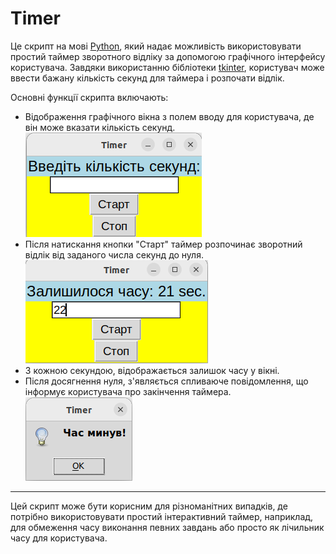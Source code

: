 # Timer

Це скрипт на мові [Python](https://www.python.org/), який надає можливість використовувати простий таймер зворотного відліку за допомогою графічного інтерфейсу користувача. Завдяки використанню бібліотеки [tkinter](https://docs.python.org/uk/3/library/tkinter.html), користувач може ввести бажану кількість секунд для таймера і розпочати відлік.

Основні функції скрипта включають:

* Відображення графічного вікна з полем вводу для користувача, де він може вказати кількість секунд.
  ![background.png](background.png)
* Після натискання кнопки "Старт" таймер розпочинає зворотний відлік від заданого числа секунд до нуля.
  ![background_2.png](background_2.png)
* З кожною секундою, відображається залишок часу у вікні.
* Після досягнення нуля, з'являється спливаюче повідомлення, що інформує користувача про закінчення таймера.
  ![background_3.png](background_3.png)
___
Цей скрипт може бути корисним для різноманітних випадків, де потрібно використовувати простий інтерактивний таймер, наприклад, для обмеження часу виконання певних завдань або просто як лічильник часу для користувача.
